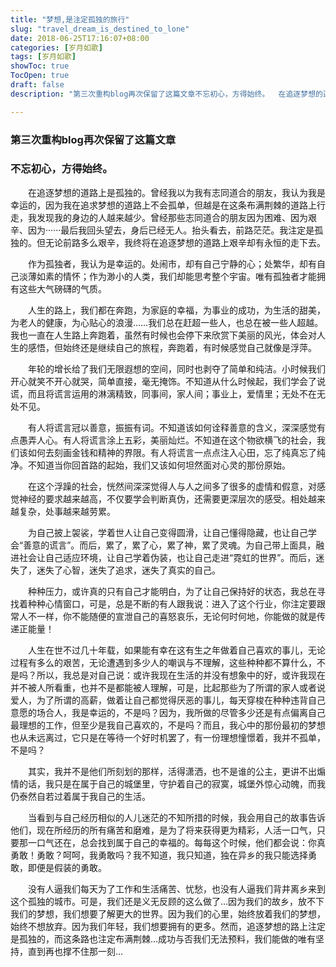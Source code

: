 ```yaml
---
title: "梦想,是注定孤独的旅行"
slug: "travel_dream_is_destined_to_lone"
date: 2018-06-25T17:16:07+08:00
categories: [岁月如歌]
tags: [岁月如歌]
showToc: true
TocOpen: true
draft: false
description: "第三次重构blog再次保留了这篇文章不忘初心，方得始终。  在追逐梦想的道路上是孤独的。曾经我以为我有志同道合的朋友，我认为我是"

---
```

                
### 第三次重构blog再次保留了这篇文章
### 不忘初心，方得始终。

  在追逐梦想的道路上是孤独的。曾经我以为我有志同道合的朋友，我认为我是幸运的，因为我在追求梦想的道路上不会孤单，但越是在这条布满荆棘的道路上行走，我发现我的身边的人越来越少。曾经那些志同道合的朋友因为困难、因为艰辛、因为······最后我回头望去，身后已经无人。抬头看去，前路茫茫。我注定是孤独的。但无论前路多么艰辛，我终将在追逐梦想的道路上艰辛却有永恒的走下去。  


<!--more-->


  作为孤独者，我认为是幸运的。处闹市，却有自己宁静的心；处繁华，却有自己淡薄如素的情怀；作为渺小的人类，我们却能思考整个宇宙。唯有孤独者才能拥有这些大气磅礴的气质。  

  人生的路上，我们都在奔跑，为家庭的幸福，为事业的成功，为生活的甜美，为老人的健康，为心贴心的浪漫……我们总在赶超一些人，也总在被一些人超越。我也一直在人生路上奔跑着，虽然有时候也会停下来欣赏下美丽的风光，体会对人生的感悟，但始终还是继续自己的旅程，奔跑着，有时候感觉自己就像是浮萍。  

  年轮的增长给了我们无限遐想的空间，同时也剥夺了简单和纯洁。小时候我们开心就笑不开心就哭，简单直接，毫无掩饰。不知道从什么时候起，我们学会了说谎，而且将谎言运用的淋漓精致，同事间，家人间；事业上，爱情里；无处不在无处不见。  

  有人将谎言冠以善意，振振有词。不知道该如何诠释善意的含义，深深感觉有点愚弄人心。有人将谎言涂上五彩，美丽灿烂。不知道在这个物欲横飞的社会，我们该如何去刻画金钱和精神的界限。有人将谎言一点点注入心田，忘了纯真忘了纯净。不知道当你回首路的起始，我们又该如何坦然面对心灵的那份原始。

  在这个浮躁的社会，恍然间深深觉得人与人之间多了很多的虚情和假意，对感觉神经的要求越来越高，不仅要学会判断真伪，还需要更深层次的感受。相处越来越复杂，处事越来越劳累。

  为自己披上袈裟，学着世人让自己变得圆滑，让自己懂得隐藏，也让自己学会“善意的谎言”。而后，累了，累了心，累了神，累了灵魂。为自己带上面具，融进社会让自己适应环境，让自己学着伪装，也让自己走进“霓虹的世界”。而后，迷失了，迷失了心智，迷失了追求，迷失了真实的自己。

  种种压力，或许真的只有自己才能明白，为了让自己保持好的状态，我总在寻找着种种心情窗口，可是，总是不断的有人跟我说：进入了这个行业，你注定要跟常人不一样，你不能随便的宣泄自己的喜怒哀乐，无论何时何地，你能做的就是传递正能量！

  人生在世不过几十年载，如果能有幸在这有生之年做着自己喜欢的事儿，无论过程有多么的艰苦，无论遭遇到多少人的嘲讽与不理解，这些种种都不算什么，不是吗？所以，我总是对自己说：或许我现在生活的并没有想象中的好，或许我现在并不被人所看重，也并不是都能被人理解，可是，比起那些为了所谓的家人或者说爱人，为了所谓的高薪，做着让自己都觉得厌恶的事儿，每天穿梭在种种违背自己意愿的场合人，我是幸运的，不是吗？因为，我所做的尽管多少还是有点偏离自己最理想的工作，但至少是我自己喜欢的，不是吗？而且，我心中的那份最初的梦想也从未远离过，它只是在等待一个好时机罢了，有一份理想憧憬着，我并不孤单，不是吗？

  其实，我并不是他们所刻划的那样，活得潇洒，也不是谁的公主，更讲不出煽情的话，我只是在属于自己的城堡里，守护着自己的寂寞，城堡外惊心动魄，而我仍泰然自若过着属于我自己的生活。

  当看到与自己经历相似的人儿迷茫的不知所措的时候，我会用自己的故事告诉他们，现在所经历的所有痛苦和磨难，是为了将来获得更为精彩，人活一口气，只要那一口气还在，总会找到属于自己的幸福的。每每这个时候，他们都会说：你真勇敢！勇敢？呵呵，我勇敢吗？我不知道，我只知道，独在异乡的我只能选择勇敢，即便是假装的勇敢。

  没有人逼我们每天为了工作和生活痛苦、忧愁，也没有人逼我们背井离乡来到这个孤独的城市。可是，我们还是义无反顾的这么做了…因为我们的故乡，放不下我们的梦想，我们想要了解更大的世界。因为我们的心里，始终放着我们的梦想，始终不想放弃。因为我们年轻，我们想要拥有的更多。然而，追逐梦想的路上注定是孤独的，而这条路也注定布满荆棘…成功与否我们无法预料，我们能做的唯有坚持，直到再也撑不住那一刻…
